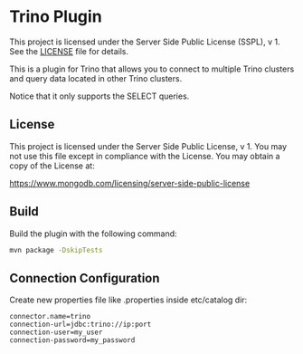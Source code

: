 # Trino Plugin

This project is licensed under the Server Side Public License (SSPL), v 1. See the [LICENSE](./LICENSE) file for details.

This is a plugin for Trino that allows you to connect to multiple Trino clusters and query data located in other Trino clusters.

Notice that it only supports the SELECT queries.

## License
This project is licensed under the Server Side Public License, v 1. You may not use this file except in compliance with the License. You may obtain a copy of the License at:

https://www.mongodb.com/licensing/server-side-public-license

## Build
Build the plugin with the following command:

```bash
mvn package -DskipTests
```


## Connection Configuration
Create new properties file like <catalog-name>.properties inside etc/catalog dir:

```text
connector.name=trino
connection-url=jdbc:trino://ip:port
connection-user=my_user
connection-password=my_password
```
